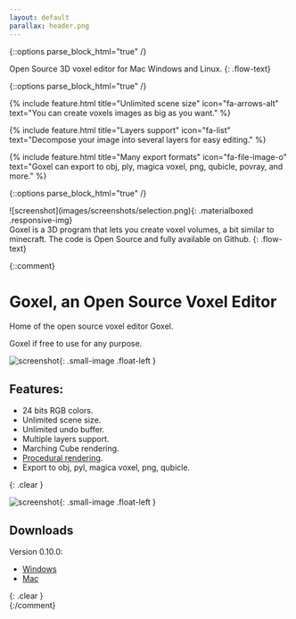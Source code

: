 ```yaml
---
layout: default
parallax: header.png
---
```


{::options parse_block_html="true" /}
<section class="intro">
  <div class="row">
  <div class="col m12">

Open Source 3D voxel editor for Mac Windows and Linux.
{: .flow-text}

  </div>
  </div>
</section>


{::options parse_block_html="true" /}
<section class="features">
<div class="row">

{% include feature.html
   title="Unlimited scene size"
   icon="fa-arrows-alt"
   text="You can create voxels images as big as you want."
%}

{% include feature.html
   title="Layers support"
   icon="fa-list"
   text="Decompose your image into several layers for easy editing."
%}

{% include feature.html
   title="Many export formats"
   icon="fa-file-image-o"
   text="Goxel can export to obj, ply, magica voxel, png, qubicle, povray,
         and more."
%}

</div>
</section>

{::options parse_block_html="true" /}
<div class="row">
<div class="col m6">
![screenshot](images/screenshots/selection.png){: .materialboxed .responsive-img}
</div>
<div class="col m6">
Goxel is a 3D program that lets you create voxel volumes, a bit similar to
minecraft.  The code is Open Source and fully available on Github.
{: .flow-text}
</div>
</div>


{::comment}
# Goxel, an Open Source Voxel Editor

Home of the open source voxel editor Goxel.

Goxel if free to use for any purpose.

![screenshot](images/screenshots/selection.png){: .small-image .float-left }

## Features:

- 24 bits RGB colors.
- Unlimited scene size.
- Unlimited undo buffer.
- Multiple layers support.
- Marching Cube rendering.
- [Procedural rendering](https://blog.noctua-software.com/goxel-procedural.html).
- Export to obj, pyl, magica voxel, png, qubicle.

{: .clear }
<br/>

![screenshot](images/screenshots/palettes.png){: .small-image .float-left }

## Downloads

Version 0.10.0:

- [Windows](https://github.com/guillaumechereau/goxel/releases/download/v0.10.0/goxel-0.10.0-windows.zip)
- [Mac](https://github.com/guillaumechereau/goxel/releases/download/v0.10.0/goxel-0.10.0-mac.zip)

{: .clear }
<br/>
{:/comment}
